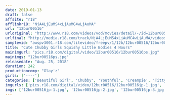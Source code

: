 ```yaml
---
date: 2019-01-13
draft: false
affsite: "r18"
afflinkr18: "NjA4LjEuMS4xLjAuMC4wLjAuMA"
url: "12bur00516"
urloriginal: "http://www.r18.com/videos/vod/movies/detail/-/id=12bur00516"
urlfinal: "http://media.r18.com/track/NjA4LjEuMS4xLjAuMC4wLjAuMA/videos/vod/movies/detail/-/id=12bur00516"
samplevid: "awspv3001.r18.com/litevideo/freepv/1/12b/12bur00516/12bur00516_dmb_w.mp4"
title: "Cute Chubby Girls Squishy Little Bodies 4 Hours"
mainimgurl: "pics.r18.com/digital/video/12bur00516/12bur00516ps.jpg"
mainimgs: "12bur00516ps.jpg"
releasedate: "Aug. 25, 2018"
duration: 242
productioncomp: "Glay'z"
girls: ['----']
categories: ['Beautiful Girl', 'Chubby', 'Youthful', 'Creampie', 'Titty Fuck', 'Fingering', 'Over 4 Hours', 'Hi-Def']
imgurls: ['pics.r18.com/digital/video/12bur00516/12bur00516jp-1.jpg', 'pics.r18.com/digital/video/12bur00516/12bur00516jp-2.jpg', 'pics.r18.com/digital/video/12bur00516/12bur00516jp-3.jpg', 'pics.r18.com/digital/video/12bur00516/12bur00516jp-4.jpg', 'pics.r18.com/digital/video/12bur00516/12bur00516jp-5.jpg', 'pics.r18.com/digital/video/12bur00516/12bur00516jp-6.jpg', 'pics.r18.com/digital/video/12bur00516/12bur00516jp-7.jpg', 'pics.r18.com/digital/video/12bur00516/12bur00516jp-8.jpg', 'pics.r18.com/digital/video/12bur00516/12bur00516jp-9.jpg', 'pics.r18.com/digital/video/12bur00516/12bur00516jp-10.jpg', 'pics.r18.com/digital/video/12bur00516/12bur00516jp-11.jpg', 'pics.r18.com/digital/video/12bur00516/12bur00516jp-12.jpg', 'pics.r18.com/digital/video/12bur00516/12bur00516jp-13.jpg', 'pics.r18.com/digital/video/12bur00516/12bur00516jp-14.jpg', 'pics.r18.com/digital/video/12bur00516/12bur00516jp-15.jpg', 'pics.r18.com/digital/video/12bur00516/12bur00516jp-16.jpg', 'pics.r18.com/digital/video/12bur00516/12bur00516jp-17.jpg', 'pics.r18.com/digital/video/12bur00516/12bur00516jp-18.jpg', 'pics.r18.com/digital/video/12bur00516/12bur00516jp-19.jpg', 'pics.r18.com/digital/video/12bur00516/12bur00516jp-20.jpg']
imgs: ['12bur00516jp-1.jpg', '12bur00516jp-2.jpg', '12bur00516jp-3.jpg', '12bur00516jp-4.jpg', '12bur00516jp-5.jpg', '12bur00516jp-6.jpg', '12bur00516jp-7.jpg', '12bur00516jp-8.jpg', '12bur00516jp-9.jpg', '12bur00516jp-10.jpg', '12bur00516jp-11.jpg', '12bur00516jp-12.jpg', '12bur00516jp-13.jpg', '12bur00516jp-14.jpg', '12bur00516jp-15.jpg', '12bur00516jp-16.jpg', '12bur00516jp-17.jpg', '12bur00516jp-18.jpg', '12bur00516jp-19.jpg', '12bur00516jp-20.jpg']
---
```

